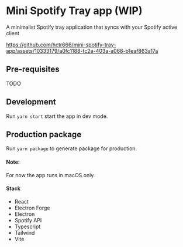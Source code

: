 # Mini Spotify Tray app (WIP)

A minimalist Spotify tray application that syncs with your Spotify active client



https://github.com/hctr666/mini-spotify-tray-app/assets/10333179/a0fc1188-fc2a-403a-a068-b1eaf863a17a

## Pre-requisites
TODO

## Development
Run ```yarn start``` start the app in dev mode.

## Production package
Run ```yarn package``` to generate package for production.

#### Note:
For now the app runs in macOS only.

#### Stack
- React
- Electron Forge
- Electron
- Spotify API
- Typescript
- Tailwind
- Vite
